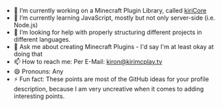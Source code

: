 - 🔭 I’m currently working on a Minecraft Plugin Library, called [kiriCore](https://github.com/kiriDevs/kiriCore)
- 🌱 I’m currently learning JavaScript, mostly but not only server-side (i.e. Node.js)
- 🤔 I’m looking for help with properly structuring different projects in different languages.
- 💬 Ask me about creating Minecraft Plugins - I'd say I'm at least okay at doing that
- 📫 How to reach me: Per E-Mail: [kiron@kirimcplay.tv](mailto:kiron@kirimcplay.tv)
- 😄 Pronouns: Any
- ⚡ Fun fact: These points are most of the GitHub ideas for your profile description, because I am very uncreative when it comes to adding interesting points.

